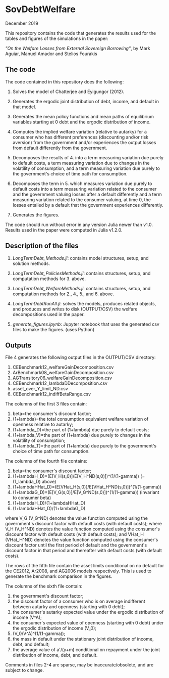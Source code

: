 # SovDebtWelfare

December 2019 

This repository contains the code that generates the results used for the tables
and figures of the simulations in the paper:

_"On the Welfare Losses from External Sovereign Borrowing"_, by Mark Aguiar,
Manuel Amador and Stelios Fourakis 

## The code 

The code contained in this repository does the following: 

1. Solves the model of Chatterjee and Eyigungor (2012).

2. Generates the ergodic joint distribution of debt, income, and default in that
   model.

3. Generates the mean policy functions and mean paths of equilibrium variables
   starting at 0 debt and the ergodic distribution of income.

4. Computes the implied welfare variation (relative to autarky) for a consumer
   who has different preferences (discounting and/or risk aversion) from the
   government and/or experiences the output losses from default differently from
   the government.

5. Decomposes the results of 4. into a term measuring variation due purely to
   default costs, a term measuring variation due to changes in the volatility of
   consumption, and a term measuring variation due purely to the government's
   choice of time path for consumption.

6. Decomposes the term in 5. which measures variation due purely to default
   costs into a term measuring variation related to the consumer and the
   government valuing losses after a default differently and a term measuring
   variation related to the consumer valuing, at time 0, the losses entailed by
   a default that the government experiences differently.

7. Generates the figures. 

The code should run without error in any version Julia newer than v1.0.
Results used in the paper were computed in Julia v1.2.0.

## Description of the files

1. *LongTermDebt_Methods.jl*: contains model structures, setup, and solution
   methods.

2. *LongTermDebt_PoliciesMethods.jl*: contains structures, setup, and
   computation methods for 3. above.

3. *LongTermDebt_WelfareMethods.jl*: contains structures, setup, and computation
   methods for 2., 4., 5., and 6. above.

4. *LongTermDebtRunAll.jl*: solves the models, produces related objects, and
   produces and writes to disk (OUTPUT/CSV) the welfare decompositions used in
   the paper.

5. *generate_figures.ipynb*: Jupyter notebook that uses the generated csv files
   to make the figures. (uses Python)

## Outputs

File 4 generates the following output files in the OUTPUT/CSV directory:

1. CEBenchmark12_welfareGainDecomposition.csv
2. ArBenchmark08_welfareGainDecomposition.csv
3. AGTransitory06_welfareGainDecomposition.csv
4. CEBenchmark12_lambdaDDecomposition.csv
5. asset_over_Y_limit_ND.csv
6. CEBenchmark12_indiffBetaRange.csv

The columns of the first 3 files contain:

1. beta=the consumer's discount factor;
2. (1+lambda)=the total consumption equivalent welfare variation of openness
   relative to autarky;
3. (1+lambda_D)=the part of (1+lambda) due purely to default costs;
4. (1+lambda_V)=the part of (1+lambda) due purely to changes in the volatility
   of consumption;
5. (1+lambda_T)=the part of (1+lambda) due purely to the government's choice of
   time path for consumption.

The columns of the fourth file contains:

1. beta=the consumer's discount factor;
2. (1+lambdaH_D)=(E\[V_H(s,0)]/E\[V_H^ND(s,0)])^(1/(1-gamma)) (=(1_lambda_D)
   above)
3. (1+lambdaHHat_D)=(E\[VHat_H(s,0)]/E\[VHat_H^ND(s,0)])^(1/(1-gamma))
4. (1+lambdaG_D)=(E\[V_G(s,0)]/E\[V_G^ND(s,0)])^(1/(1-gamma)) (invariant to
   consumer beta)
5. (1+lambdaH_D)/(1+lambdaHHat_D)
6. (1+lambdaHHat_D)/(1+lambdaG_D)

where V_G (V_G^ND) denotes the value function computed using the government's
discount factor with default costs (with default costs); where V_H (V_H^ND)
denotes the value function computed using the consumer's discount factor with
default costs (with default costs); and VHat_H (VHat_H^ND) denotes the value
function computed using the consumer's discount factor until the first period of
default and the government's discount factor in that period and thereafter with
default costs (with default costs).

The rows of the fifth file contain the asset limits conditional on no default 
for the CE2012, Ar2008, and AG2006 models respectively. This is used to generate
the benchmark comparison in the figures. 

The columns of the sixth file contain:
1. the government's discount factor;
2. the discount factor of a consumer who is on average indifferent between autarky and openness (starting with 0 debt);
3. the consumer's autarky expected value under the ergodic distribution of income (V^A);
4. the consumer's expected value of openness (starting with 0 debt) under the ergodic distribution of income (V_0);
5. (V_0/V^A)^(1/(1-gamma));
6. the mass in default under the stationary joint distribution of income, debt, and default;
7. the average value of a'/(y+m) conditional on repayment under the joint distribution of income, debt, and default.

Comments in files 2-4 are sparse, may be inaccurate/obsolete, and are subject to
change.
